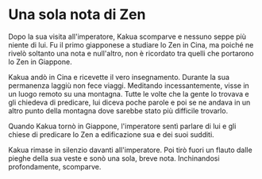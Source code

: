 # Una sola nota di Zen

Dopo la sua visita all'imperatore, Kakua scomparve e nessuno seppe più niente di lui. Fu il primo giapponese a studiare lo Zen in Cina, ma poiché ne rivelò soltanto una nota e null'altro, non è ricordato tra quelli che portarono lo Zen in Giappone.

Kakua andò in Cina e ricevette il vero insegnamento. Durante la sua permanenza laggiù non fece viaggi. Meditando incessantemente, visse in un luogo remoto su una montagna. Tutte le volte che la gente lo trovava e gli chiedeva di predicare, lui diceva poche parole e poi se ne andava in un altro punto della montagna dove sarebbe stato più difficile trovarlo.

Quando Kakua tornò in Giappone, l'imperatore sentì parlare di lui e gli chiese di predicare lo Zen a edificazione sua e dei suoi sudditi.

Kakua rimase in silenzio davanti all'imperatore. Poi tirò fuori un flauto dalle pieghe della sua veste e sonò una sola, breve nota. Inchinandosi profondamente, scomparve.
